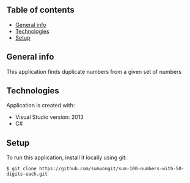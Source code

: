 ## Table of contents
* [General info](#general-info)
* [Technologies](#technologies)
* [Setup](#setup)

## General info
This application finds duplicate numbers from a given set of numbers
	
## Technologies
Application is created with:
* Visual Studio version: 2013
* C# 
	
## Setup
To run this application, install it locally using git:

```
$ git clone https://github.com/sumuongit/sum-100-numbers-with-50-digits-each.git

```
